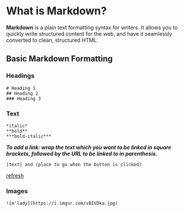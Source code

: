# What is Markdown?

**Markdown** is a plain text formatting syntax for writers. It allows you to quickly write structured content for the web, and have it seamlessly converted to clean, structured HTML.

## Basic Markdown Formatting

### Headings

```
# Heading 1
## Heading 2
### Heading 3
```

### Text

```
*italic*
**bold**
***bold-italic***
```

***To add a link: wrap the text which you want to be linked in square brackets, followed by the URL to be linked to in parenthesis.***

```
[text] and (place to go when the button is clicked)
```

[refresh](https://github.com/asmitranjansinha/theUltimateGuideToMarkdown)

### Images

```
![m'lady](https://i.imgur.com/v8IVDka.jpg)
```
